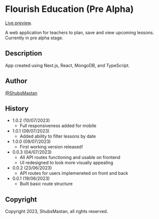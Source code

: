 # Flourish Education (Pre Alpha)

[Live preview](https://flourish-ed.vercel.app).<br />

A web application for teachers to plan, save and view upcoming lessons. Currently in pre alpha stage.

## Description

App created using Next.js, React, MongoDB, and TypeScript.

## Author

[@ShubsMastan](https://github.com/shubsmastan)

## History

<!-- - 2.0.0 (XX/07/2023)
  - Added assessment results and graphs feature -->

- 1.0.2 (10/07/2023)
  - Full responsiveness added for mobile
- 1.0.1 (09/07/2023)
  - Added ability to filter lessons by date
- 1.0.0 (09/07/2023)
  - First working version released!
- 0.0.3 (04/07/2023)
  - All API routes functioning and usable on frontend
  - UI redesigned to look more visually appealing
- 0.0.2 (23/06/2023)
  - API routes for users implemeneted on front and back
- 0.0.1 (19/06/2023)
  - Built basic route structure

## Copyright

Copyright 2023, ShubsMastan, all rights reserved.

